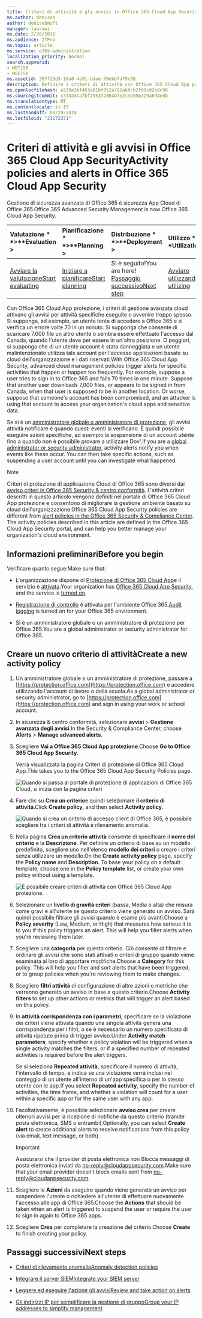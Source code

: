 ```yaml
---
title: Criteri di attività e gli avvisi in Office 365 Cloud App Security
ms.author: deniseb
author: denisebmsft
manager: laurawi
ms.date: 2/26/2018
ms.audience: ITPro
ms.topic: article
ms.service: o365-administration
localization_priority: Normal
search.appverid:
- MET150
- MOE150
ms.assetid: 367f25d3-10a0-4a91-bdae-70ebb7a79c98
description: Definire i criteri di attività con Office 365 Cloud App protezione per impostare gli avvisi per attivare indicanti l'attività specifiche eseguite avvenire troppo spesso. Tramite l'impostazione dei criteri per attivare gli avvisi, possono essere informati e monitorare le attività specifiche.
ms.openlocfilehash: a239e2bf453a01bf852a702a66cb2f09c02b8c96
ms.sourcegitcommit: c31424cafbf1953f2864d7e2ceb95b329a694edb
ms.translationtype: MT
ms.contentlocale: it-IT
ms.lasthandoff: 08/29/2018
ms.locfileid: "23272371"
---
```

# <a name="activity-policies-and-alerts-in-office-365-cloud-app-security"></a><span data-ttu-id="7a46c-104">Criteri di attività e gli avvisi in Office 365 Cloud App Security</span><span class="sxs-lookup"><span data-stu-id="7a46c-104">Activity policies and alerts in Office 365 Cloud App Security</span></span>

<span data-ttu-id="7a46c-105">Gestione di sicurezza avanzata di Office 365 è sicurezza App Cloud di Office 365.</span><span class="sxs-lookup"><span data-stu-id="7a46c-105">Office 365 Advanced Security Management is now Office 365 Cloud App Security.</span></span>
  
|<span data-ttu-id="7a46c-106">Valutazione * *\>**</span><span class="sxs-lookup"><span data-stu-id="7a46c-106">****Evaluation** \>**</span></span>|<span data-ttu-id="7a46c-107">Pianificazione * *\>**</span><span class="sxs-lookup"><span data-stu-id="7a46c-107">****Planning** \>**</span></span>|<span data-ttu-id="7a46c-108">Distribuzione * *\>**</span><span class="sxs-lookup"><span data-stu-id="7a46c-108">****Deployment** \>**</span></span>|<span data-ttu-id="7a46c-109">Utilizzo \* \* \*</span><span class="sxs-lookup"><span data-stu-id="7a46c-109">****Utilization****</span></span>|
|:-----|:-----|:-----|:-----|
|[<span data-ttu-id="7a46c-110">Avviare la valutazione</span><span class="sxs-lookup"><span data-stu-id="7a46c-110">Start evaluating</span></span>](office-365-cas-overview.md) <br/> |[<span data-ttu-id="7a46c-111">Iniziare a pianificare</span><span class="sxs-lookup"><span data-stu-id="7a46c-111">Start planning</span></span>](get-ready-for-office-365-cas.md) <br/> |<span data-ttu-id="7a46c-112">Si è seguito!</span><span class="sxs-lookup"><span data-stu-id="7a46c-112">You are here!</span></span>  <br/> [<span data-ttu-id="7a46c-113">Passaggio successivo</span><span class="sxs-lookup"><span data-stu-id="7a46c-113">Next step</span></span>](anomaly-detection-policies-in-ocas.md) <br/> |[<span data-ttu-id="7a46c-114">Avviare utilizzando</span><span class="sxs-lookup"><span data-stu-id="7a46c-114">Start utilizing</span></span>](utilization-activities-for-ocas.md) <br/> |
   
<span data-ttu-id="7a46c-p102">Con Office 365 Cloud App protezione, i criteri di gestione avanzata cloud attivano gli avvisi per attività specifiche eseguite o avvenire troppo spesso. Si supponga, ad esempio, un utente tenta di accedere a Office 365 e si verifica un errore volte 70 in un minuto. Si supponga che consente di scaricare 7.000 file un altro utente o sembra essere effettuato l'accesso dal Canada, quando l'utente deve per essere in un'altra posizione. O peggiori, si supponga che di un utente account è stata danneggiata e un utente malintenzionato utilizza tale account per l'accesso applicazioni basate su cloud dell'organizzazione e i dati riservati.</span><span class="sxs-lookup"><span data-stu-id="7a46c-p102">With Office 365 Cloud App Security, advanced cloud management policies trigger alerts for specific activities that happen or happen too frequently. For example, suppose a user tries to sign in to Office 365 and fails 70 times in one minute. Suppose that another user downloads 7,000 files, or appears to be signed in from Canada, when that user is supposed to be in another location. Or worse, suppose that someone's account has been compromised, and an attacker is using that account to access your organization's cloud apps and sensitive data.</span></span>
  
<span data-ttu-id="7a46c-p103">Se si è un [amministratore globale o amministratore di protezione](permissions-in-the-security-and-compliance-center.md), gli avvisi attività notificare è quando questi eventi si verificano. È quindi possibile eseguire azioni specifiche, ad esempio la sospensione di un account utente fino a quando non è possibile provare a utilizzare Dov'.</span><span class="sxs-lookup"><span data-stu-id="7a46c-p103">If you are a [global administrator or security administrator](permissions-in-the-security-and-compliance-center.md), activity alerts notify you when events like these occur. You can then take specific actions, such as suspending a user account until you can investigate what happened.</span></span>
  
> [!NOTE]
> <span data-ttu-id="7a46c-p104">Criteri di protezione di applicazione Cloud di Office 365 sono diversi dai [avviso criteri in Office 365 Security &amp; centro conformità](alert-policies.md). L'attività criteri descritti in questo articolo vengono definiti nel portale di Office 365 Cloud App protezione e consentono di migliorare la gestione ambiente basato su cloud dell'organizzazione.</span><span class="sxs-lookup"><span data-stu-id="7a46c-p104">Office 365 Cloud App Security policies are different from [alert policies in the Office 365 Security &amp; Compliance Center](alert-policies.md). The activity policies described in this article are defined in the Office 365 Cloud App Security portal, and can help you better manage your organization's cloud environment.</span></span> 
  
## <a name="before-you-begin"></a><span data-ttu-id="7a46c-123">Informazioni preliminari</span><span class="sxs-lookup"><span data-stu-id="7a46c-123">Before you begin</span></span>

<span data-ttu-id="7a46c-124">Verificare quanto segue:</span><span class="sxs-lookup"><span data-stu-id="7a46c-124">Make sure that:</span></span>
  
- <span data-ttu-id="7a46c-125">L'organizzazione dispone di [Protezione di Office 365 Cloud App](office-365-cas-overview.md)e il servizio è [attivata](turn-on-office-365-cas.md).</span><span class="sxs-lookup"><span data-stu-id="7a46c-125">Your organization has [Office 365 Cloud App Security](office-365-cas-overview.md), and the service is [turned on](turn-on-office-365-cas.md).</span></span>
    
- <span data-ttu-id="7a46c-126">[Registrazione di controllo](turn-audit-log-search-on-or-off.md) è attivata per l'ambiente Office 365.</span><span class="sxs-lookup"><span data-stu-id="7a46c-126">[Audit logging](turn-audit-log-search-on-or-off.md) is turned on for your Office 365 environment.</span></span> 
    
- <span data-ttu-id="7a46c-127">Si è un amministratore globale o un amministratore di protezione per Office 365.</span><span class="sxs-lookup"><span data-stu-id="7a46c-127">You are a global administrator or security administrator for Office 365.</span></span>
    
## <a name="create-a-new-activity-policy"></a><span data-ttu-id="7a46c-128">Creare un nuovo criterio di attività</span><span class="sxs-lookup"><span data-stu-id="7a46c-128">Create a new activity policy</span></span>

1. <span data-ttu-id="7a46c-129">Un amministratore globale o un amministratore di protezione, passare a [https://protection.office.com](https://protection.office.com) e accedere utilizzando l'account di lavoro o della scuola.</span><span class="sxs-lookup"><span data-stu-id="7a46c-129">As a global administrator or security administrator, go to [https://protection.office.com](https://protection.office.com) and sign in using your work or school account.</span></span> 
    
2. <span data-ttu-id="7a46c-130">In sicurezza &amp; centro conformità, selezionare **avvisi** \> **Gestione avanzata degli avvisi**.</span><span class="sxs-lookup"><span data-stu-id="7a46c-130">In the Security &amp; Compliance Center, choose **Alerts** \> **Manage advanced alerts**.</span></span>
    
3. <span data-ttu-id="7a46c-131">Scegliere **Vai a Office 365 Cloud App protezione**.</span><span class="sxs-lookup"><span data-stu-id="7a46c-131">Choose **Go to Office 365 Cloud App Security**.</span></span>
    
    <span data-ttu-id="7a46c-132">Verrà visualizzata la pagina Criteri di protezione di Office 365 Cloud App.</span><span class="sxs-lookup"><span data-stu-id="7a46c-132">This takes you to the Office 365 Cloud App Security Policies page.</span></span>
    
    ![Quando si passa al portale di protezione di applicazioni di Office 365 Cloud, si inizia con la pagina criteri](media/5cb8833c-4e08-438c-bab3-91b5106f6f3f.png)
  
4. <span data-ttu-id="7a46c-134">Fare clic su **Crea un criterio**e quindi selezionare **il criterio di attività**.</span><span class="sxs-lookup"><span data-stu-id="7a46c-134">Click **Create policy**, and then select **Activity policy**.</span></span>
    
    ![Quando si crea un criterio di accesso client di Office 365, è possibile scegliere tra i criteri di attività e rilevamento anomalia.](media/79f34535-ddf9-4a5b-a0a3-8766bf9c174c.png)
  
5. <span data-ttu-id="7a46c-p105">Nella pagina **Crea un criterio attività** consente di specificare il **nome del criterio** e la **Descrizione**. Per definire un criterio di base su un modello predefinito, scegliere uno nell'elenco **modello dei criteri** o creare i criteri senza utilizzare un modello.</span><span class="sxs-lookup"><span data-stu-id="7a46c-p105">On the **Create activity policy** page, specify the **Policy name** and **Description**. To base your policy on a default template, choose one in the **Policy template** list, or create your own policy without using a template.</span></span> 
    
    ![È possibile creare criteri di attività con Office 365 Cloud App protezione.](media/4083a76f-7074-4d6a-8200-6d76d49259d7.png)
  
6. <span data-ttu-id="7a46c-p106">Selezionare un **livello di gravità criteri** (bassa, Media o alta) che misura come gravi è all'utente se questo criterio viene generato un avviso. Sarà quindi possibile filtrare gli avvisi quando è esame più avanti.</span><span class="sxs-lookup"><span data-stu-id="7a46c-p106">Choose a **Policy severity** (Low, Medium, or High) that measures how serious it is to you if this policy triggers an alert. This will help you filter alerts when you're reviewing them later.</span></span> 
    
7. <span data-ttu-id="7a46c-p107">Scegliere una **categoria** per questo criterio. Ciò consente di filtrare e ordinare gli avvisi che sono stati attivati o criteri di gruppo quando viene esaminata al loro di apportare modifiche.</span><span class="sxs-lookup"><span data-stu-id="7a46c-p107">Choose a **Category** for this policy. This will help you filter and sort alerts that have been triggered, or to group policies when you're reviewing them to make changes.</span></span> 
    
8. <span data-ttu-id="7a46c-143">Scegliere **filtri attività** di configurazione di altre azioni o metriche che verranno generato un avviso in base a questo criterio.</span><span class="sxs-lookup"><span data-stu-id="7a46c-143">Choose **Activity filters** to set up other actions or metrics that will trigger an alert based on this policy.</span></span> 
    
9. <span data-ttu-id="7a46c-144">In **attività corrispondenza con i parametri**, specificare se la violazione dei criteri viene attivata quando una singola attività genera una corrispondenza per i filtri, o se è necessario un numero specificato di attività ripetute prima di trigger avviso.</span><span class="sxs-lookup"><span data-stu-id="7a46c-144">Under **Activity match parameters**, specify whether a policy violation will be triggered when a single activity matches the filters, or if a specified number of repeated activities is required before the alert triggers.</span></span>
    
    <span data-ttu-id="7a46c-145">Se si seleziona **Repeated attività**, specificare il numero di attività, l'intervallo di tempo, e indica se una violazione verrà inclusi nel conteggio di un utente all'interno di un'app specifica o per lo stesso utente con le app.</span><span class="sxs-lookup"><span data-stu-id="7a46c-145">If you select **Repeated activity**, specify the number of activities, the time frame, and whether a violation will count for a user within a specific app or for the same user with any app.</span></span>
    
10. <span data-ttu-id="7a46c-146">Facoltativamente, è possibile selezionare **avviso crea** per creare ulteriori avvisi per la ricezione di notifiche da questo criterio (tramite posta elettronica, SMS o entrambi).</span><span class="sxs-lookup"><span data-stu-id="7a46c-146">Optionally, you can select **Create alert** to create additional alerts to receive notifications from this policy (via email, text message, or both).</span></span> 
    
    > [!IMPORTANT]
    > <span data-ttu-id="7a46c-147">Assicurarsi che il provider di posta elettronica non Blocca messaggi di posta elettronica inviati da no-reply@cloudappsecurity.com.</span><span class="sxs-lookup"><span data-stu-id="7a46c-147">Make sure that your email provider doesn't block emails sent from no-reply@cloudappsecurity.com.</span></span> 
  
11. <span data-ttu-id="7a46c-148">Scegliere le **Azioni** da eseguire quando viene generato un avviso per sospendere l'utente o richiedere all'utente di effettuare nuovamente l'accesso alle app di Office 365.</span><span class="sxs-lookup"><span data-stu-id="7a46c-148">Choose the **Actions** that should be taken when an alert is triggered to suspend the user or require the user to sign in again to Office 365 apps.</span></span> 
    
12. <span data-ttu-id="7a46c-149">Scegliere **Crea** per completare la creazione del criterio.</span><span class="sxs-lookup"><span data-stu-id="7a46c-149">Choose **Create** to finish creating your policy.</span></span> 
    
## <a name="next-steps"></a><span data-ttu-id="7a46c-150">Passaggi successivi</span><span class="sxs-lookup"><span data-stu-id="7a46c-150">Next steps</span></span>
<span data-ttu-id="7a46c-151"><a name="nextsteps"> </a></span><span class="sxs-lookup"><span data-stu-id="7a46c-151"></span></span>

- [<span data-ttu-id="7a46c-152">Criteri di rilevamento anomalia</span><span class="sxs-lookup"><span data-stu-id="7a46c-152">Anomaly detection policies</span></span>](anomaly-detection-policies-in-ocas.md)
    
- [<span data-ttu-id="7a46c-153">Integrare il server SIEM</span><span class="sxs-lookup"><span data-stu-id="7a46c-153">Integrate your SIEM server</span></span>](integrate-your-siem-server-with-office-365-cas.md)
    
- [<span data-ttu-id="7a46c-154">Leggere ed eseguire l'azione gli avvisi</span><span class="sxs-lookup"><span data-stu-id="7a46c-154">Review and take action on alerts</span></span>](review-office-365-cas-alerts.md)
    
- [<span data-ttu-id="7a46c-155">Gli indirizzi IP per semplificare la gestione di gruppo</span><span class="sxs-lookup"><span data-stu-id="7a46c-155">Group your IP addresses to simplify management</span></span>](group-your-ip-addresses-in-ocas.md)
    

